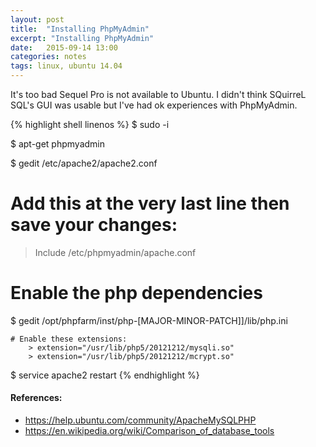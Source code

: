 ```yaml
---
layout: post
title:  "Installing PhpMyAdmin"
excerpt: "Installing PhpMyAdmin"
date:   2015-09-14 13:00
categories: notes
tags: linux, ubuntu 14.04
---
```


It's too bad Sequel Pro is not available to Ubuntu.  I didn't think SQuirreL SQL's GUI was usable but I've had ok experiences with PhpMyAdmin.

{% highlight shell linenos %}
$ sudo -i

$ apt-get phpmyadmin

$ gedit /etc/apache2/apache2.conf

# Add this at the very last line then save your changes:
> Include /etc/phpmyadmin/apache.conf

# Enable the  php dependencies
$ gedit /opt/phpfarm/inst/php-[MAJOR-MINOR-PATCH]]/lib/php.ini

    # Enable these extensions:
        > extension="/usr/lib/php5/20121212/mysqli.so"
        > extension="/usr/lib/php5/20121212/mcrypt.so"

$ service apache2 restart
{% endhighlight %}

<aside>
    <h4>References:</h4>
    <ul>
        <li><a href="https://help.ubuntu.com/community/ApacheMySQLPHP" target="_blank">https://help.ubuntu.com/community/ApacheMySQLPHP</a></li>
        <li><a href="https://en.wikipedia.org/wiki/Comparison_of_database_tools" target="_blank">https://en.wikipedia.org/wiki/Comparison_of_database_tools</a></li>
    </ul>
</aside>